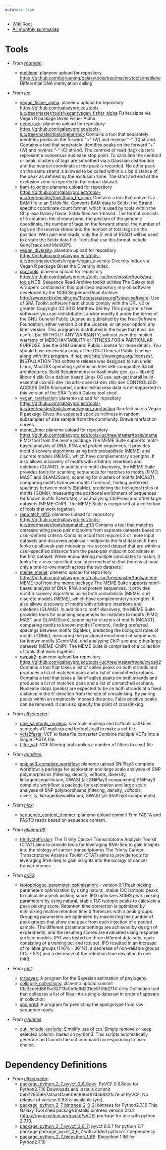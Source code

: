```yaml
---
autotoc: true
---
```


* [Wiki Root](/src/toolshed/index.md)
* [All monthly summaries](/src/toolshed/contributions/index.md)

# Tools

* *From [rnateam](https://toolshed.g2.bx.psu.edu/view/rnateam):*
  * [metilene](https://toolshed.g2.bx.psu.edu/view/rnateam/metilene): planemo upload for repository https://github.com/bgruening/galaxytools/tree/master/tools/metilene Differential DNA methylation calling

* *From [iuc](https://toolshed.g2.bx.psu.edu/view/iuc):*
  * [vegan_fisher_alpha](https://toolshed.g2.bx.psu.edu/view/iuc/vegan_fisher_alpha): planemo upload for repository https://github.com/galaxyproject/tools-iuc/tree/master/tools/vegan/vegan_fisher_alpha  Fisher.alpha via Vegan R package Gives Fisher Alpha
  * [genetrack](https://toolshed.g2.bx.psu.edu/view/iuc/genetrack): planemo upload for repository https://github.com/galaxyproject/tools-iuc/tree/master/tools/genetrack  Contains a tool that separately identifies peaks on the forward "+" (W) and reverse "-" (C) strand. Contains a tool that separately identifies peaks on the forward "+" (W) and reverse "-" (C) strand. The centroid of read (tag) clusters represent a consensus nuclease stop point. To calculate the centroid or peak, clusters of tags are smoothed via a Gaussian distribution and the nearest coordinate at the peak is recorded. No other peak on the same strand is allowed to be called within a ± bp distance of the peak as defined by the exclusion zone. The start and end of the exclusion zone is reported in the output dataset.
  * [bam_to_scidx](https://toolshed.g2.bx.psu.edu/view/iuc/bam_to_scidx): planemo upload for repository https://github.com/galaxyproject/tools-iuc/tree/master/tools/bam_to_scidx  Contains a tool that converts a BAM file to an ScIdx file. Converts BAM data to ScIdx, the Strand-specific coordinate count format, which is used by tools within the Chip-exo Galaxy flavor. ScIdx files are 1-based. The format consists of 5 columns: the chromosome, the position of the genomic coordinate, the number of tags on the forward strand, the number of tags on the reverse strand and the number of total tags on the position. With pair-end reads, only the 5' end of READ1 will be used to create the ScIdx data file. Tools that use this format include GeneTrack and MultiGPS.
  * [vegan_diversity](https://toolshed.g2.bx.psu.edu/view/iuc/vegan_diversity): planemo upload for repository https://github.com/galaxyproject/tools-iuc/tree/master/tools/vegan/vegan_diversity Diversity Index via Vegan R package Gives the Diversity Index.
  * [sra_tools](https://toolshed.g2.bx.psu.edu/view/iuc/sra_tools): planemo upload for repository https://github.com/galaxyproject/tools-iuc/tree/master/tools/sra-tools NCBI Sequence Read Archive toolkit utilities The Galaxy tool wrappers contained in this tool shed repository rely on software developed by the NCBI Sequence Read Archive: http://www.ncbi.nlm.nih.gov/Traces/sra/sra.cgi?view=software. Use of SRA Toolkit software herin should comply with the GPL v2 or greater. Copyright (C) 2013 Matthew Shirley This program is free software: you can redistribute it and/or modify it under the terms of the GNU General Public License as published by the Free Software Foundation, either version 2 of the License, or (at your option) any later version. This program is distributed in the hope that it will be useful, but WITHOUT ANY WARRANTY; without even the implied warranty of MERCHANTABILITY or FITNESS FOR A PARTICULAR PURPOSE. See the GNU General Public License for more details. You should have received a copy of the GNU General Public License along with this program. If not, see <http://www.gnu.org/licenses/>. INSTALLATION This software release was designed to run under Linux, MacOSX operating systems on Intel x86-compatible 64 bit architectures. Build Requirements: ar bash make gcc, g++ libxml2 libcurl4 zlib On a debian based Linux OS use: apt-get install build-essential libxml2-dev libcurl4-openssl-dev zlib-dev CONTROLLED-ACCESS DATA Encrypted, controlled-access data is not supported in this version of the SRA Toolkit Galaxy tool shed.
  * [vegan_rarefaction](https://toolshed.g2.bx.psu.edu/view/iuc/vegan_rarefaction): planemo upload for repository https://github.com/galaxyproject/tools-iuc/tree/master/tools/vegan/vegan_rarefaction  Rarefaction via Vegan R package Gives the expected species richness in random subsamples of size sample from the community. Draws rarefaction curves.
  * [meme_fimo](https://toolshed.g2.bx.psu.edu/view/iuc/meme_fimo): planemo upload for repository https://github.com/galaxyproject/tools-iuc/tree/master/tools/meme  FIMO tool from the meme package The MEME Suite supports motif-based analysis of DNA, RNA and protein sequences. It provides motif discovery algorithms using both probabilistic (MEME) and discrete models (MEME), which have complementary strengths. It also allows discovery of motifs with arbitrary insertions and deletions (GLAM2). In addition to motif discovery, the MEME Suite provides tools for scanning sequences for matches to motifs (FIMO, MAST and GLAM2Scan), scanning for clusters of motifs (MCAST), comparing motifs to known motifs (Tomtom), finding preferred spacings between motifs (SpaMo), predicting the biological roles of motifs (GOMo), measuring the positional enrichment of sequences for known motifs (CentriMo), and analyzing ChIP-seq and other large datasets (MEME-ChIP). The MEME Suite is comprised of a collection of tools that work together.
  * [repmatch_gff3](https://toolshed.g2.bx.psu.edu/view/iuc/repmatch_gff3): planemo upload for repository https://github.com/galaxyproject/tools-iuc/tree/master/tools/repmatch_gff3  Contains a tool that matches corresponding peak-pair midpoints from separate datasets based on user-defined criteria. Contains a tool that requires 2 or more input datasets and discovers peak-pair midpoints the first dataset.It then looks up all peak-pair midpoints in a second dataset that are within a user-specified distance from the peak-pair midpoint coordinate in the first dataset. When encountering multiple candidates to match, it looks for a user-specified resolution method so that there is at most only a one-to-one match across the two datasets.
  * [meme_meme](https://toolshed.g2.bx.psu.edu/view/iuc/meme_meme): planemo upload for repository https://github.com/galaxyproject/tools-iuc/tree/master/tools/meme  MEME tool from the meme package The MEME Suite supports motif-based analysis of DNA, RNA and protein sequences. It provides motif discovery algorithms using both probabilistic (MEME) and discrete models (MEME), which have complementary strengths. It also allows discovery of motifs with arbitrary insertions and deletions (GLAM2). In addition to motif discovery, the MEME Suite provides tools for scanning sequences for matches to motifs (FIMO, MAST and GLAM2Scan), scanning for clusters of motifs (MCAST), comparing motifs to known motifs (Tomtom), finding preferred spacings between motifs (SpaMo), predicting the biological roles of motifs (GOMo), measuring the positional enrichment of sequences for known motifs (CentriMo), and analyzing ChIP-seq and other large datasets (MEME-ChIP). The MEME Suite is comprised of a collection of tools that work together.
  * [cwpair2](https://toolshed.g2.bx.psu.edu/view/iuc/cwpair2): planemo upload for repository https://github.com/galaxyproject/tools-iuc/tree/master/tools/cwpair2 Contains a tool that takes a list of called peaks on both strands and produces a list of matched pairs and a list of unmatched orphans. Contains a tool that takes a list of called peaks on both strands and produces a list of matched pairs and a list of unmatched orphans. Nuclease stops (peaks) are expected to be on both strands at a fixed distance in the 5' direction from the site of crosslinking. By pairing peaks within an empirically imposed distance, False positive peaks can be removed. It can also specify the point of crosslinking.

* *From [ulfschaefer](https://toolshed.g2.bx.psu.edu/view/ulfschscidxaefer):*
  * [phe_samtools_mpileup](https://toolshed.g2.bx.psu.edu/view/ulfschaefer/phe_samtools_mpileup): samtools mpileup and bcftools call Uses samtools v1.1 mpileup and bcftools call to make a vcf file.
  * [vcfs2fasta](https://toolshed.g2.bx.psu.edu/view/ulfschaefer/vcfs2fasta): VCF to fasta file converter Combine multiple VCFs into a single FASTA file.
  * [filter_vcf](https://toolshed.g2.bx.psu.edu/view/ulfschaefer/filter_vcf): VCF filtering tool applies a number of filters to a vcf file

* *From [gandres](https://toolshed.g2.bx.psu.edu/view/gandres):*
  * [sniplay3_complete_workflow](https://toolshed.g2.bx.psu.edu/view/gandres/sniplay3_complete_workflow): planemo upload SNiPlay3 complete workflow: a package for exploration and large scale analyses of SNP polymorphisms (filtering, density, vcftools, diversity, linkagedisequilibrium, GWAS) (all SNiPlay3 components) SNiPlay3 complete workflow: a package for exploration and large scale analyses of SNP polymorphisms (filtering, density, vcftools, diversity, linkagedisequilibrium, GWAS) (all SNiPlay3 components)

* *From [nick](https://toolshed.g2.bx.psu.edu/view/nick):*
  * [sequence_content_trimmer](https://toolshed.g2.bx.psu.edu/view/nick/sequence_content_trimmer): planemo upload commit Trim FASTA and FASTQ reads based on sequence content.

* *From [gkumar09](https://toolshed.g2.bx.psu.edu/view/gkumar09):*
  * [trinityctatfusion](https://toolshed.g2.bx.psu.edu/view/gkumar09/trinityctatfusion): The Trinity Cancer Transcriptome Analysis Toolkit (CTAT) aims to provide tools for leveraging RNA-Seq to gain insights into the biology of cancer transcriptomes The Trinity Cancer Transcriptome Analysis Toolkit (CTAT) aims to provide tools for leveraging RNA-Seq to gain insights into the biology of cancer transcriptomes

* *From [cs76](https://toolshed.g2.bx.psu.edu/view/cs76):*
  * [isotopologue_parameter_optimization](https://toolshed.g2.bx.psu.edu/view/cs76/isotopologue_parameter_optimization): - version 0.1 Peak picking parameters optimization by using natural, stable 13C isotopic peaks to calculate a peak picking score. IPO optimizes XCMS peak picking parameters by using natural, stable 13C isotopic peaks to calculate a peak picking score. Retention time correction is optimized by minimizing relative retention time differences within peak groups. Grouping parameters are optimized by maximizing the number of peak groups that show one peak from each injection of a pooled sample. The different parameter settings are achieved by design of experiments, and the resulting scores are evaluated using response surface models. IPO was tested on three different data sets, each consisting of a training set and test set. IPO resulted in an increase of reliable groups (146% - 361%), a decrease of non-reliable groups (3% - 8%) and a decrease of the retention time deviation to one third.

* *From [nml](https://toolshed.g2.bx.psu.edu/view/nml):*
  * [mrbayes](https://toolshed.g2.bx.psu.edu/view/nml/mrbayes):  A program for the Bayesian estimation of phylogeny.
  * [collapse_collections](https://toolshed.g2.bx.psu.edu/view/nml/collapse_collections): planemo upload commit f3c3ccefd8615c32713e0b0e8d231ce5151b2714-dirty Collection tool that collapses a list of files into a single datasset in order of appears in collection
  * [spolpred](https://toolshed.g2.bx.psu.edu/view/nml/spolpred):  A program for predicting the spoligotype from raw sequence reads

* *From [r-lannes](https://toolshed.g2.bx.psu.edu/view/r-lannes):*
  * [cut_include_exclude](https://toolshed.g2.bx.psu.edu/view/r-lannes/cut_include_exclude): Simplify use of cut. Simply remove or keep selected column. based on python3. This scripts automatically generate and launch the cut command corresponding to user choice.

# Dependency Definitions

* *From [ulfschaefer](https://toolshed.g2.bx.psu.edu/view/ulfschaefer):*
  * [package_python_2_7_pyvcf_0_6_8dev](https://toolshed.g2.bx.psu.edu/view/ulfschaefer/package_python_2_7_pyvcf_0_6_8dev): PyVCF 0.6.8dev for Python2.7.10 Downloads and installs commit 0eb779559e74faa14fae609c8864874ab8321c7e of PyVCF. No release of version 0.6.8 is available (yet).
  * [package_python_2_7_bintrees_2_0_2](https://toolshed.g2.bx.psu.edu/view/ulfschaefer/package_python_2_7_bintrees_2_0_2): bintrees for Python2.7.10 This Galaxy Tool shed package installs bintrees version 2.0.2 (https://pypi.python.org/pypi/PyVCF)  package for use with python 2.7.10.
  * [package_python_2_7_pyvcf_0_6_7](https://toolshed.g2.bx.psu.edu/view/ulfschaefer/package_python_2_7_pyvcf_0_6_7): pyvcf 0.6.7 for python 2.7 package package_pyvcf_0_6_7 with added python2.7 dependency
  * [package_python_2_7_biopython_1_66](https://toolshed.g2.bx.psu.edu/view/ulfschaefer/package_python_2_7_biopython_1_66): Biopython 1.66 for Python2.7.10
